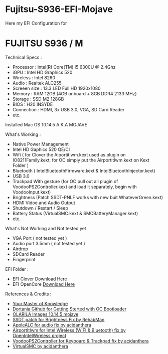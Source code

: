 # Fujitsu-S936-EFI-Mojave
Here my EFI Configuration for

<h1>FUJITSU S936 / M</h1>

Technical Specs :
- Processor : Intel(R) Core(TM) i5 6300U @ 2.4Ghz
- iGPU : Intel HD Graphics 520
- Wireless : Intel 8260
- Audio : Realtek ALC255
- Screeen size : 13.3 LED Full HD 1920x1080
- Memory : RAM 12GB (4GB onboard + 8GB DDR4 2133 MHz)
- Storage : SSD M2 128GB
- BIOS : H20 INSYDE
- Connection : HDMI, 3x USB 3.0, VGA, SD Card Reader
- etc.

Installed Mac OS 10.14.5 A.K.A MOJAVE 

What's Working :
- Native Power Management
- Intel HD Gaphics 520 QE/CI
- Wifi ( for Clover the Aiportitlwm.kext used as plugin on IO8211Family.kext, for OC simply put the Airportitlwm.kext on Kext Folder )
- Bluetooth ( IntelBluetoothFirmware.kext & IntelBluetoothInjector.kext)
- USB 3.0
- Trackpad With gesture (for OC pull out all plugin of VoodooPS2Controller.kext and load it separately, begin with VoodooInput.kext)
- Brightness (Patch SSDT-PNLF works with new buit WhateverGreen.kext)
- HDMI Vidoe and Audio Output
- Shutdown / Restart / Sleep
- Battery Status (VirtualSMC.kext & SMCBatteryManager.kext)
- etc.

What's Not Working and Not tested yet
- VGA Port ( not tested yet )
- Audio port 3.5mm ( not tested yet )
- Airdrop
- SDCard Reader
- Fingerprint

EFI Folder :
- EFI Clover <a href="https://drive.google.com/file/d/18GI8pdItJ82WrnPGolAdc3CToPBEJNst/view?usp=sharing">Download Here</a>
- EFI OpenCore <a href="https://drive.google.com/drive/folders/1Um5Tvx7-ocBoKjW9J15zkgW2GJ80jqhI?usp=sharing">Download Here</a>

References & Credits :

- <a href="http://google.co.id">Your Master of Knowledge</a>
- <a href="https://dortania.github.io/getting-started/">Dortania Github for Getting Sterted with OC Bootloader</a>
- <a href="https://www.olarila.com/topic/5139-mojave-olarila/">OLARILA Images 10.14.5 mojave</a>
- <a href="https://www.tonymacx86.com/threads/guide-laptop-backlight-control-using-applebacklightfixup-kext.218222/">SSDT patch for Brightness Fix by RehabMan</a>
- <a href="https://github.com/acidanthera/AppleALC">AppleALC for audio fix by acidanthera</a>
- <a href="https://openintelwireless.github.io/itlwm/Installation.html#airportitlwm">AirportItlwm for Intel Wireless (WIFI & Bluetooth) fix by OpenIntelWireless project</a>
- <a href="https://github.com/acidanthera/VoodooPS2/releases">VoodooPS2Controller for Keyboard & Trackpad fix by acidanthera</a>
- <a href="https://github.com/acidanthera/virtualsmc/releases">VirtualSMC by acidanthera</a> 
